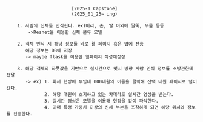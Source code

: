                             [2025-1 Capstone]
                            (2025_01_25~ ing)
                    
        1. 사람의 신체를 인식한다. ex)머리, 손, 발 이외에 팔뚝, 무릎 등등
            ->Resnet을 이용한 신체 분류 모델

        2. 객체 인식 시 해당 정보를 바로 웹 페이지 혹은 앱에 전송
           해당 정보는 DB에 저장
           -> maybe flask를 이용한 웹페이지 작성예정정

        3. 해당 객체의 좌푯값을 기반으로 실시간으로 몇시 방향 사람 인식 정보를 소방관한테 전달
           -> ex) 1. 화재 현장에 투입대 000대원의 이름을 클릭해 선택 대원 페이지로 넘어간다.
                  2. 해당 대원이 소지하고 있는 카메라로 실시간 영상을 받는다.
                  3. 실시간 영상은 모델을 이용해 현장을 같이 파악한다.
                  4. 이때 특정 가중치 이상의 신체 부분을 포착하게 되면 해당 위치와 정보를 전송한다.